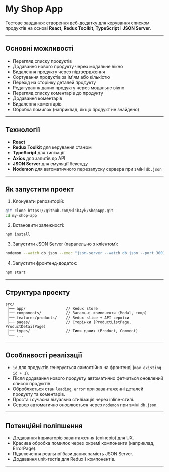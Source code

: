 
# My Shop App

Тестове завдання: створення веб-додатку для керування списком продуктів на основі **React**, **Redux Toolkit**, **TypeScript** і **JSON Server**.

---

## Основні можливості

- Перегляд списку продуктів
- Додавання нового продукту через модальне вікно
- Видалення продукту через підтвердження
- Сортування продуктів за ім'ям або кількістю
- Перехід на сторінку деталей продукту
- Редагування даних продукту через модальне вікно
- Перегляд списку коментарів до продукту
- Додавання коментарів
- Видалення коментарів
- Обробка помилок (наприклад, якщо продукт не знайдено)

---

## Технології

- **React**
- **Redux Toolkit** для керування станом
- **TypeScript** для типізації
- **Axios** для запитів до API
- **JSON Server** для емуляції бекенду
- **Nodemon** для автоматичного перезапуску сервера при зміні `db.json`

---

## Як запустити проект

1. Клонувати репозиторій:

```bash
git clone https://github.com/Hlib4yk/ShopApp.git
cd my-shop-app
```

2. Встановити залежності:

```bash
npm install
```

3. Запустити JSON Server (паралельно з клієнтом):

```bash
nodemon --watch db.json --exec "json-server --watch db.json --port 3001"
```

4. Запустити фронтенд-додаток:

```bash
npm start
```

---

## Структура проекту

```
src/
 ├── app/                  // Redux store
 ├── components/           // Загальні компоненти (Modal, тощо)
 ├── features/products/    // Redux slice + API сервіси
 ├── pages/                // Сторінки (ProductListPage, ProductDetailPage)
 ├── types/                // Типи даних (Product, Comment)
 └── ...
```

---

## Особливості реалізації

- `id` для продуктів генерується самостійно на фронтенді (`max existing id + 1`).
- Після додавання нового продукту автоматично фетчиться оновлений список продуктів.
- Обробляється стан `loading`, `error` при завантаженні деталей продукту та коментарів.
- Проста і сучасна візуальна стилізація через inline-стилі.
- Сервер автоматично оновлюється через `nodemon` при зміні `db.json`.

---

## Потенційні поліпшення

- Додавання індикаторів завантаження (спінерів) для UX.
- Красива обробка помилок через окремі компоненти (наприклад, ErrorPage).
- Підключення реальної бази даних замість JSON Server.
- Додавання unit-тестів для Redux і компонентів.

---
